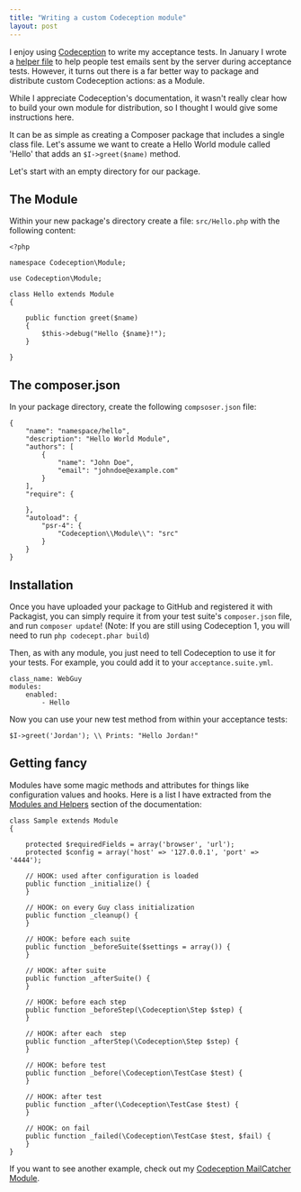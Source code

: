 ```yaml
---
title: "Writing a custom Codeception module"
layout: post
---
```


I enjoy using [Codeception] to write my acceptance tests. In January I wrote
a [helper file] to help people test emails sent by the server during acceptance
tests. However, it turns out there is a far better way to package and distribute
custom Codeception actions: as a Module.

While I appreciate Codeception's documentation, it wasn't really clear how to
build your own module for distribution, so I thought I would give some
instructions here.

It can be as simple as creating a Composer package that includes a single class
file. Let's assume we want to create a Hello World module called 'Hello' that
adds an `$I->greet($name)` method.

Let's start with an empty directory for our package.

## The Module

Within your new package's directory create a file: `src/Hello.php` with
the following content:

    <?php

    namespace Codeception\Module;

    use Codeception\Module;

    class Hello extends Module
    {

        public function greet($name)
        {
            $this->debug("Hello {$name}!");
        }

    }

## The composer.json

In your package directory, create the following `compsoser.json` file:

    {
        "name": "namespace/hello",
        "description": "Hello World Module",
        "authors": [
            {
                "name": "John Doe",
                "email": "johndoe@example.com"
            }
        ],
        "require": {

        },
        "autoload": {
            "psr-4": {
                "Codeception\\Module\\": "src"
            }
        }
    }

## Installation

Once you have uploaded your package to GitHub and registered it with Packagist,
you can simply require it from your test suite's `composer.json` file, and run
`composer update`! (Note: If you are still using Codeception 1, you will need
to run `php codecept.phar build`)

Then, as with any module, you just need to tell Codeception to use it for your
tests. For example, you could add it to your `acceptance.suite.yml`.

    class_name: WebGuy
    modules:
        enabled:
            - Hello

Now you can use your new test method from within your acceptance tests:

    $I->greet('Jordan'); \\ Prints: "Hello Jordan!"

## Getting fancy

Modules have some magic methods and attributes for things like configuration
values and hooks. Here is a list I have extracted from the [Modules and
Helpers] section of the documentation:

    class Sample extends Module
    {

        protected $requiredFields = array('browser', 'url');
        protected $config = array('host' => '127.0.0.1', 'port' => '4444');

        // HOOK: used after configuration is loaded
        public function _initialize() {
        }

        // HOOK: on every Guy class initialization
        public function _cleanup() {
        }

        // HOOK: before each suite
        public function _beforeSuite($settings = array()) {
        }

        // HOOK: after suite
        public function _afterSuite() {
        }

        // HOOK: before each step
        public function _beforeStep(\Codeception\Step $step) {
        }

        // HOOK: after each  step
        public function _afterStep(\Codeception\Step $step) {
        }

        // HOOK: before test
        public function _before(\Codeception\TestCase $test) {
        }

        // HOOK: after test
        public function _after(\Codeception\TestCase $test) {
        }

        // HOOK: on fail
        public function _failed(\Codeception\TestCase $test, $fail) {
        }
    }

If you want to see another example, check out my [Codeception MailCatcher Module].

[Codeception]: http://codeception.com/
[helper file]: https://github.com/captbaritone/mailcatcher-codeception-helper
[Modules and Helpers]: http://codeception.com/docs/03-ModulesAndHelpers
[Codeception MailCatcher Module]: https://github.com/captbaritone/codeception-mailcatcher-module
